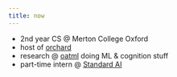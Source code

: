 ```yaml
---
title: now
---
```


- 2nd year CS @ Merton College Oxford
- host of [orchard](https://lu.ma/orchard)
- research @ [oatml](https://oatml.cs.ox.ac.uk/) doing ML & cognition stuff
- part-time intern @ [Standard AI](https://standard.ai/)